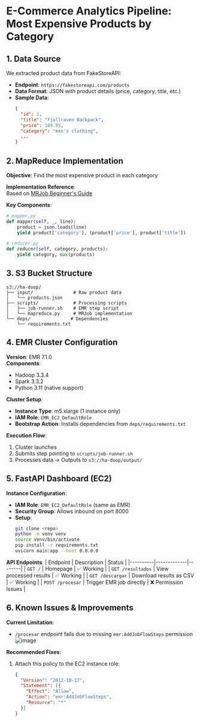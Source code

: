 
# E-Commerce Analytics Pipeline: Most Expensive Products by Category

## 1. Data Source
We extracted product data from FakeStoreAPI:
- **Endpoint**: `https://fakestoreapi.com/products`
- **Data Format**: JSON with product details (price, category, title, etc.)
- **Sample Data**:
  ```json
  {
    "id": 1,
    "title": "Fjallraven Backpack",
    "price": 109.95,
    "category": "men's clothing",
    ...
  }
  ```

## 2. MapReduce Implementation
**Objective**: Find the most expensive product in each category

**Implementation Reference**:  
Based on [MRJob Beginner's Guide](https://medium.com/datable/beginners-guide-for-mapreduce-with-mrjob-in-python-dbd2e7dd0f86)

**Key Components**:
```python
# mapper.py
def mapper(self, _, line):
    product = json.loads(line)
    yield product['category'], (product['price'], product['title'])

# reducer.py
def reducer(self, category, products):
    yield category, max(products)
```

## 3. S3 Bucket Structure
```
s3://ha-doop/
├── input/               # Raw product data
│   └── products.json
├── scripts/             # Processing scripts
│   ├── job-runner.sh    # EMR step script
│   └── mapreduce.py     # MRJob implementation
└── deps/               # Dependencies
    └── requirements.txt
```

## 4. EMR Cluster Configuration
**Version**: EMR 7.1.0  
**Components**:
- Hadoop 3.3.4
- Spark 3.3.2
- Python 3.11 (native support)

**Cluster Setup**:
- **Instance Type**: m5.xlarge (1 instance only)
- **IAM Role**: `EMR_EC2_DefaultRole`
- **Bootstrap Action**: Installs dependencies from `deps/requirements.txt`

**Execution Flow**:
1. Cluster launches
2. Submits step pointing to `scripts/job-runner.sh`
3. Processes data → Outputs to `s3://ha-doop/output/`

## 5. FastAPI Dashboard (EC2)
**Instance Configuration**:
- **IAM Role**: `EMR_EC2_DefaultRole` (same as EMR)
- **Security Group**: Allows inbound on port 8000
- **Setup**:
  ```bash
  git clone <repo>
  python -m venv venv
  source venv/bin/activate
  pip install -r requirements.txt
  uvicorn main:app --host 0.0.0.0
  ```

**API Endpoints**:
| Endpoint | Description | Status |
|----------|-------------|--------|
| `GET /` | Homepage | ✅ Working |
| `GET /resultados` | View processed results | ✅ Working |
| `GET /descargar` | Download results as CSV | ✅ Working |
| `POST /procesar` | Trigger EMR job directly | ❌ Permission Issues |

## 6. Known Issues & Improvements
**Current Limitation**:
- `/procesar` endpoint fails due to missing `emr:AddJobFlowSteps` permission
![image](https://github.com/user-attachments/assets/c2ebf122-1d5b-48fe-9f75-56d7e0437d97)


**Recommended Fixes**:
1. Attach this policy to the EC2 instance role:
   ```json
   {
     "Version": "2012-10-17",
     "Statement": [{
       "Effect": "Allow",
       "Action": "emr:AddJobFlowSteps",
       "Resource": "*"
     }]
   }
   ```










